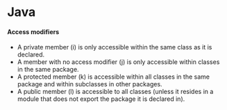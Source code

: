 # Java
#### Access modifiers
* A private member (i) is only accessible within the same class as it is declared.
* A member with no access modifier (j) is only accessible within classes in the same package.
* A protected member (k) is accessible within all classes in the same package and within subclasses in other packages.
* A public member (l) is accessible to all classes (unless it resides in a module that does not export the package it is declared in).

    
